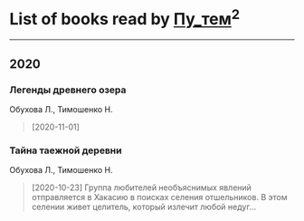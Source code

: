 # List of books read by [Пу_тем](https://www.facebook.com/profile.php?id=3448154788585127)<sup>2</sup>
---

## 2020

### Легенды древнего озера
Обухова Л., Тимошенко Н.
> [2020-11-01] 


### Тайна таежной деревни
Обухова Л., Тимошенко Н.
> [2020-10-23] Группа любителей необъяснимых явлений отправляется в Хакасию в поисках селения отшельников. В этом селении живет целитель, который излечит любой недуг...



